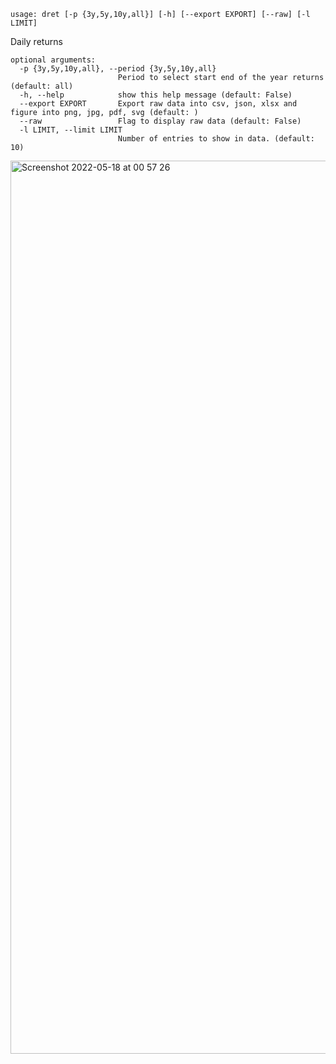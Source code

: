 ```
usage: dret [-p {3y,5y,10y,all}] [-h] [--export EXPORT] [--raw] [-l LIMIT]
```

Daily returns

```
optional arguments:
  -p {3y,5y,10y,all}, --period {3y,5y,10y,all}
                        Period to select start end of the year returns (default: all)
  -h, --help            show this help message (default: False)
  --export EXPORT       Export raw data into csv, json, xlsx and figure into png, jpg, pdf, svg (default: )
  --raw                 Flag to display raw data (default: False)
  -l LIMIT, --limit LIMIT
                        Number of entries to show in data. (default: 10)
```

<img width="1429" alt="Screenshot 2022-05-18 at 00 57 26" src="https://user-images.githubusercontent.com/25267873/168930859-03442fcd-2dd5-43e6-9a85-0f683ea9dae0.png">
